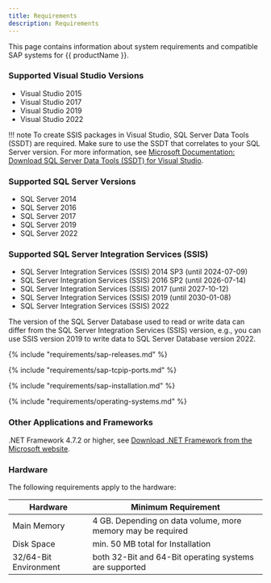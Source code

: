 ```yaml
---
title: Requirements
description: Requirements
---
```



This page contains information about system requirements and compatible SAP systems for {{ productName }}.

### Supported Visual Studio Versions  	

- Visual Studio 2015
- Visual Studio 2017
- Visual Studio 2019
- Visual Studio 2022

!!! note 
	To create SSIS packages in Visual Studio, SQL Server Data Tools (SSDT) are required. 
	Make sure to use the SSDT that correlates to your SQL Server version.
	For more information, see [Microsoft Documentation: Download SQL Server Data Tools (SSDT) for Visual Studio](https://docs.microsoft.com/en-us/sql/ssdt/download-sql-server-data-tools-ssdt?view=sql-server-ver15).

### Supported SQL Server Versions  	

- SQL Server 2014 
- SQL Server 2016
- SQL Server 2017
- SQL Server 2019
- SQL Server 2022

### Supported SQL Server Integration Services (SSIS) 	

- SQL Server Integration Services (SSIS) 2014 SP3 (until 2024-07-09)
- SQL Server Integration Services (SSIS) 2016 SP2 (until 2026-07-14)
- SQL Server Integration Services (SSIS) 2017 (until 2027-10-12)
- SQL Server Integration Services (SSIS) 2019 (until 2030-01-08)
- SQL Server Integration Services (SSIS) 2022

The version of the SQL Server Database used to read or write data can differ from the SQL Server Integration Services (SSIS) version, e.g., you can use SSIS version 2019 to write data to SQL Server Database version 2022.  


{% include "requirements/sap-releases.md" %}

{% include "requirements/sap-tcpip-ports.md" %}

{% include "requirements/sap-installation.md" %}

{% include "requirements/operating-systems.md" %}


### Other Applications and Frameworks	

.NET Framework 4.7.2 or higher, see [Download .NET Framework from the Microsoft website](https://support.microsoft.com/en-us/help/4054530/microsoft-net-framework-4-7-2-offline-installer-for-windows).

### Hardware

The following requirements apply to the hardware:

| Hardware     | Minimum Requirement      | 
|--------------|--------------------------|
| Main Memory  | 4 GB. Depending on data volume, more memory may be required |
| Disk Space   | min. 50 MB total for Installation |
| 32/64-Bit Environment | both 32-Bit and 64-Bit operating systems are supported|
